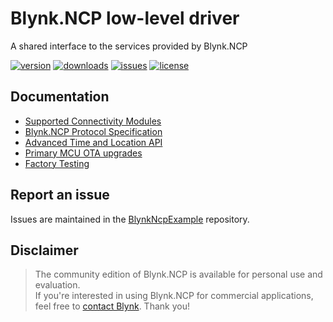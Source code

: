 # Blynk.NCP low-level driver
A shared interface to the services provided by Blynk.NCP

[![version](https://img.shields.io/github/release/blynkkk/BlynkNcpDriver.svg)](https://github.com/blynkkk/BlynkNcpDriver/releases/latest)
[![downloads](https://img.shields.io/github/downloads/blynkkk/BlynkNcpDriver/total)](https://github.com/blynkkk/BlynkNcpDriver/releases/latest)
[![issues](https://img.shields.io/github/issues/blynkkk/BlynkNcpExample.svg)](https://github.com/blynkkk/BlynkNcpExample/issues)
[![license](https://img.shields.io/github/license/blynkkk/BlynkNcpDriver)](LICENSE)

## Documentation

- [Supported Connectivity Modules](https://docs.blynk.io/en/getting-started/supported-boards#connectivity-modules-supported-by-blynk.ncp)
- [Blynk.NCP Protocol Specification](docs/NCP%20Protocol%20Specification.md)
- [Advanced Time and Location API](docs/Time%20and%20Location.md)
- [Primary MCU OTA upgrades](docs/Firmware%20Upgrade.md)
- [Factory Testing](docs/Factory%20Testing.md)

## Report an issue

Issues are maintained in the [BlynkNcpExample](https://github.com/blynkkk/BlynkNcpExample/issues) repository.

## Disclaimer

> The community edition of Blynk.NCP is available for personal use and evaluation.  
> If you're interested in using Blynk.NCP for commercial applications, feel free to [contact Blynk][blynk_sales]. Thank you!

[blynk_sales]: https://blynk.io/en/contact-us-business
